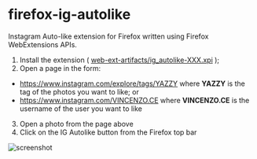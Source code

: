 # firefox-ig-autolike
Instagram Auto-like extension for Firefox written using Firefox WebExtensions APIs.

1. Install the extension ( [web-ext-artifacts/ig_autolike-XXX.xpi](https://github.com/vinsce/firefox-ig-autolike/raw/master/web-ext-artifacts/ig_autolike-0.1.xpi) );
2. Open a page in the form:
  * https://www.instagram.com/explore/tags/YAZZY where **YAZZY** is the tag of the photos you want to like; or
  * https://www.instagram.com/VINCENZO.CE where **VINCENZO.CE** is the username of the user you want to like
3. Open a photo from the page above
4. Click on the IG Autolike button from the Firefox top bar

![screenshot](https://cloud.githubusercontent.com/assets/5099266/20863013/a22490f4-b9bc-11e6-8f82-54daeec52298.png)
